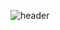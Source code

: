 ![header](https://capsule-render.vercel.app/api?type=Rounded&color=auto&height=200&section=header&text=HelloWorld!%20!&fontSize=30&animationtwinkling)
